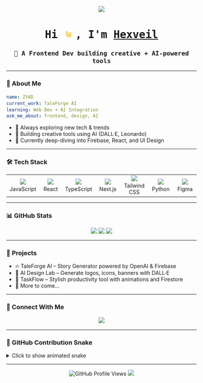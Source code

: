 
<!-- HEADER ANIMATION -->
<p align="center">
  <img src="https://capsule-render.vercel.app/api?text=Hey+There!&animation=fadeIn&type=waving&color=gradient&height=100"/>
</p>

<h1 align="center"><samp>Hi <img src="https://raw.githubusercontent.com/MusaabK99/MusaabK99/main/assets/hello.gif" width="30" />, I'm <a href="#" target="_blank">Hexveil</a></samp></h1>
<h3 align="center"><samp>🧠 A Frontend Dev building creative + AI-powered tools</samp></h3>

---

### 🧾 About Me

```yaml
name: ZYAD
current_work: TaleForge AI
learning: Web Dev + AI Integration
ask_me_about: frontend, design, AI
```

- 🚀 Always exploring new tech & trends  
- 🎨 Building creative tools using AI (DALL·E, Leonardo)  
- 🔬 Currently deep-diving into Firebase, React, and UI Design

---

### 🛠️ Tech Stack

<table align="center">
<tr>
  <td align="center" width="100">
    <img src="https://techstack-generator.vercel.app/js-icon.svg" width="65"/><br>JavaScript
  </td>
  <td align="center" width="100">
    <img src="https://techstack-generator.vercel.app/react-icon.svg" width="65"/><br>React
  </td>
  <td align="center" width="100">
    <img src="https://skillicons.dev/icons?i=typescript" width="65"/><br>TypeScript
  </td>
  <td align="center" width="100">
    <img src="https://skillicons.dev/icons?i=nextjs" width="65"/><br>Next.js
  </td>
  <td align="center" width="100">
    <img src="https://skillicons.dev/icons?i=tailwind" width="65"/><br>Tailwind CSS
  </td>
  <td align="center" width="100">
    <img src="https://skillicons.dev/icons?i=python" width="65"/><br>Python
  </td>
  <td align="center" width="100">
    <img src="https://skillicons.dev/icons?i=figma" width="65"/><br>Figma
  </td>
</tr>
</table>

---

### 📊 GitHub Stats

<div align="center">
  <img src="https://github-readme-stats.vercel.app/api?username=HexveilX&show_icons=true&count_private=true&theme=radical" height="150" />
  <img src="https://streak-stats.demolab.com?user=HexveilX&theme=radical" height="150" />
  <img src="https://github-readme-stats.vercel.app/api/top-langs?username=HexveilX&layout=compact&theme=radical" height="140" />
</div>

---

### 🧠 Projects

- 🔥 TaleForge AI – Story Generator powered by OpenAI & Firebase  
- 🧬 AI Design Lab – Generate logos, icons, banners with DALL·E  
- 🌌 TaskFlow – Stylish productivity tool with animations and Firestore  
- 🧪 More to come...

---

### 🤝 Connect With Me

<p align="center">
  <a href="https://discord.com/users/zezolz" target="_blank">
    <img src="https://img.shields.io/badge/Discord-Zezolz-5865F2?logo=discord&logoColor=white" />
  </a>
</p>

---

### 🐍 GitHub Contribution Snake

<details>
  <summary>Click to show animated snake</summary>
  <picture>
    <source media="(prefers-color-scheme: dark)" srcset="https://raw.githubusercontent.com/HexveilX/HexveilX/output/github-contribution-grid-snake-dark.svg">
    <source media="(prefers-color-scheme: light)" srcset="https://raw.githubusercontent.com/HexveilX/HexveilX/output/github-contribution-grid-snake.svg">
    <img alt="github contribution graph" src="https://raw.githubusercontent.com/HexveilX/HexveilX/output/github-contribution-grid-snake.svg">
  </picture>
</details>

---

<p align="center">
  <img src="https://komarev.com/ghpvc/?username=HexveilX&style=flat-square&color=blue" alt="GitHub Profile Views" />
  <img src="https://img.shields.io/github/followers/HexveilX?label=Followers&style=flat-square" />
</p>
